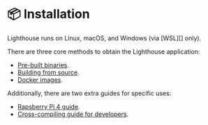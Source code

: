 # 📦 Installation

Lighthouse runs on Linux, macOS, and Windows (via [WSL][] only).

There are three core methods to obtain the Lighthouse application:

- [Pre-built binaries](./installation-binaries.md).
- [Building from source](./installation-source.md).
- [Docker images](./docker.md).

Additionally, there are two extra guides for specific uses:

- [Rapsberry Pi 4 guide](./pi.md).
- [Cross-compiling guide for developers](./cross-compiling.md).
